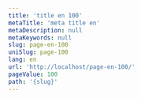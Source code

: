 ```yaml
---
title: 'title en 100'
metaTitle: 'meta title en'
metaDescription: null
metaKeywords: null
slug: page-en-100
uniSlug: page-100
lang: en
url: 'http://localhost/page-en-100/'
pageValue: 100
path: '{slug}'
---
```

